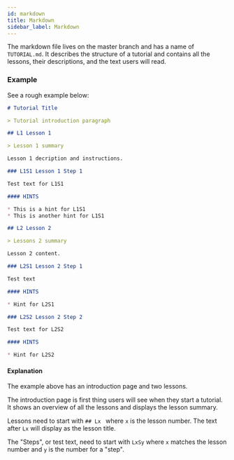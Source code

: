 ```yaml
---
id: markdown
title: Markdown
sidebar_label: Markdown
---
```


The markdown file lives on the master branch and has a name of `TUTORIAL.md`. It describes the structure of a tutorial and contains all the lessons, their descriptions, and the text users will read.

### Example

See a rough example below:

```md
# Tutorial Title

> Tutorial introduction paragraph

## L1 Lesson 1

> Lesson 1 summary

Lesson 1 decription and instructions.

### L1S1 Lesson 1 Step 1

Test text for L1S1

#### HINTS

* This is a hint for L1S1
* This is another hint for L1S1

## L2 Lesson 2

> Lessons 2 summary

Lesson 2 content.

### L2S1 Lesson 2 Step 1

Test text

#### HINTS

* Hint for L2S1

### L2S2 Lesson 2 Step 2

Test text for L2S2

#### HINTS

* Hint for L2S2
```

#### Explanation

The example above has an introduction page and two lessons. 

The introduction page is first thing users will see when they start a tutorial. It shows an overview of all the lessons and displays the lesson summary.

Lessons need to start with `## Lx ` where `x` is the lesson number. The text after `Lx` will display as the lesson title. 

The "Steps", or test text, need to start with `LxSy` where `x` matches the lesson number and `y` is the number for a "step".